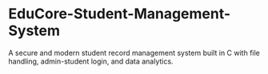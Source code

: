 # EduCore-Student-Management-System
A secure and modern student record management system built in C with file handling, admin-student login, and data analytics.
